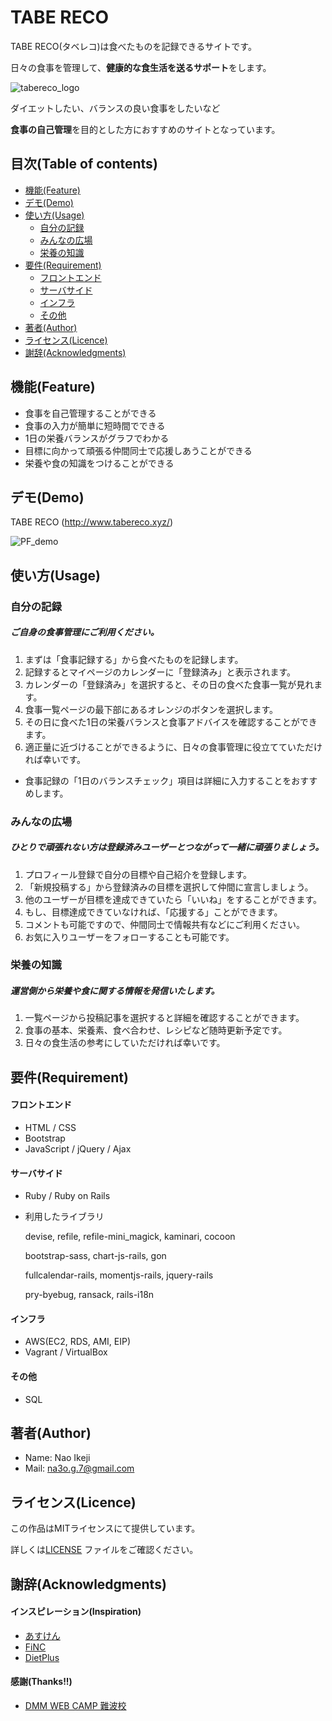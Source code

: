 # TABE RECO
TABE RECO(タベレコ)は食べたものを記録できるサイトです。
  
日々の食事を管理して、**健康的な食生活を送るサポート**をします。

![tabereco_logo](https://user-images.githubusercontent.com/49096883/69711891-2fc3d400-1145-11ea-8cbb-55ee3b0f13b7.jpg)
  
ダイエットしたい、バランスの良い食事をしたいなど
  
**食事の自己管理**を目的とした方におすすめのサイトとなっています。

## 目次(Table of contents)
- [機能(Feature)](#feature)
- [デモ(Demo)](#demo)
- [使い方(Usage)](#usage)
  - [自分の記録](#feature_1)
  - [みんなの広場](#feature_2)
  - [栄養の知識](#feature_3)
- [要件(Requirement)](#requirement)
  - [フロントエンド](#requirement_01)
  - [サーバサイド](#requirement_02)
  - [インフラ](requirement_03)
  - [その他](requirement_04)
- [著者(Author)](#author)
- [ライセンス(Licence)](#licence)
- [謝辞(Acknowledgments)](#acknowledgments)

<a id="feature"></a>
## 機能(Feature)
- 食事を自己管理することができる
- 食事の入力が簡単に短時間でできる
- 1日の栄養バランスがグラフでわかる
- 目標に向かって頑張る仲間同士で応援しあうことができる
- 栄養や食の知識をつけることができる

<a id="demo"></a>
## デモ(Demo)
TABE RECO (http://www.tabereco.xyz/)

![PF_demo](https://user-images.githubusercontent.com/49096883/69917167-7186ae80-14a6-11ea-9834-ae6d2ff5f352.gif)


<a id="usage"></a>
## 使い方(Usage)
<a id="feature_1"></a>
### 自分の記録
##### ご自身の食事管理にご利用ください。
1. まずは「食事記録する」から食べたものを記録します。
2. 記録するとマイページのカレンダーに「登録済み」と表示されます。
3. カレンダーの「登録済み」を選択すると、その日の食べた食事一覧が見れます。
4. 食事一覧ページの最下部にあるオレンジのボタンを選択します。
5. その日に食べた1日の栄養バランスと食事アドバイスを確認することができます。
6. 適正量に近づけることができるように、日々の食事管理に役立てていただければ幸いです。
- 食事記録の「1日のバランスチェック」項目は詳細に入力することをおすすめします。

<a id="feature_2"></a>
### みんなの広場
##### ひとりで頑張れない方は登録済みユーザーとつながって一緒に頑張りましょう。
1. プロフィール登録で自分の目標や自己紹介を登録します。
2. 「新規投稿する」から登録済みの目標を選択して仲間に宣言しましょう。
3. 他のユーザーが目標を達成できていたら「いいね」をすることができます。
4. もし、目標達成できていなければ、「応援する」ことができます。
5. コメントも可能ですので、仲間同士で情報共有などにご利用ください。
6. お気に入りユーザーをフォローすることも可能です。

<a id="feature_3"></a>
### 栄養の知識
##### 運営側から栄養や食に関する情報を発信いたします。
1. 一覧ページから投稿記事を選択すると詳細を確認することができます。 
2. 食事の基本、栄養素、食べ合わせ、レシピなど随時更新予定です。
3. 日々の食生活の参考にしていただければ幸いです。


<a id="requirement"></a>
## 要件(Requirement)
<a id="requirement_01"></a>
#### フロントエンド
- HTML / CSS
- Bootstrap
- JavaScript / jQuery / Ajax

<a id="requirement_02"></a>
#### サーバサイド
- Ruby / Ruby on Rails
- 利用したライブラリ
  
   devise, refile, refile-mini_magick, kaminari, cocoon
  
   bootstrap-sass, chart-js-rails, gon
  
   fullcalendar-rails, momentjs-rails, jquery-rails
  
   pry-byebug, ransack, rails-i18n

<a id="requirement_03"></a>
#### インフラ
- AWS(EC2, RDS, AMI, EIP)
- Vagrant / VirtualBox

<a id="requirement_04"></a>
#### その他
- SQL


<a id="author"></a>
## 著者(Author)
- Name: Nao Ikeji
- Mail: na3o.g.7@gmail.com

<a id="licence"></a>
## ライセンス(Licence)
この作品はMITライセンスにて提供しています。
  
詳しくは[LICENSE](https://github.com/NaoIkeji/Tabe_Reco/blob/master/LICENSE) ファイルをご確認ください。  

<a id="acknowledgments"></a>
## 謝辞(Acknowledgments)
#### インスピレーション(Inspiration)
- [あすけん](https://www.asken.jp/)
- [FiNC](https://finc.com/)
- [DietPlus](https://dietplus.jp/)
#### 感謝(Thanks!!)
- [DMM WEB CAMP 難波校](https://web-camp.io/)

